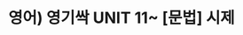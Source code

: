 ---
layout: single
title: "영어) 영기싹 UNIT 11~ [문법] 시제 "
categories: Shim-Woo-cheol
tag: English
toc: true
toc_sticky: true
toc_label: 목차
toc_icon: "fas fa-dragon"
author_profile: false
sidebar:
    nav: "counts"

---
